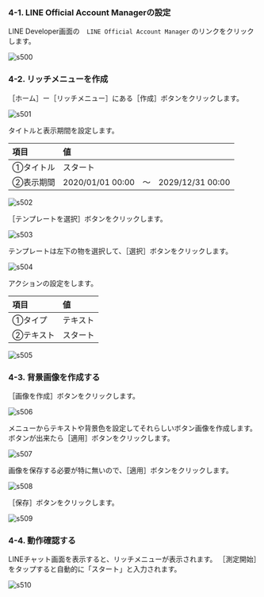 ### 4-1. LINE Official Account Managerの設定
LINE Developer画面の　` LINE Official Account Manager ` のリンクをクリックします。

![s500](https://raw.githubusercontent.com/gaomar/katacoda-scenarios/master/dialogflow-linebot-playground/images/s500.png)

### 4-2. リッチメニューを作成
［ホーム］ー［リッチメニュー］にある［作成］ボタンをクリックします。

![s501](https://raw.githubusercontent.com/gaomar/katacoda-scenarios/master/dialogflow-linebot-playground/images/s501.png)

タイトルと表示期間を設定します。

|項目|値|
|:--|:--|
|①タイトル|スタート|
|②表示期間|2020/01/01 00:00　〜　2029/12/31 00:00|

![s502](https://raw.githubusercontent.com/gaomar/katacoda-scenarios/master/dialogflow-linebot-playground/images/s502.png)

［テンプレートを選択］ボタンをクリックします。

![s503](https://raw.githubusercontent.com/gaomar/katacoda-scenarios/master/dialogflow-linebot-playground/images/s503.png)

テンプレートは左下の物を選択して、［選択］ボタンをクリックします。

![s504](https://raw.githubusercontent.com/gaomar/katacoda-scenarios/master/dialogflow-linebot-playground/images/s504.png)

アクションの設定をします。

|項目|値|
|:--|:--|
|①タイプ|テキスト|
|②テキスト|スタート|

![s505](https://raw.githubusercontent.com/gaomar/katacoda-scenarios/master/dialogflow-linebot-playground/images/s505.png)

### 4-3. 背景画像を作成する
［画像を作成］ボタンをクリックします。

![s506](https://raw.githubusercontent.com/gaomar/katacoda-scenarios/master/dialogflow-linebot-playground/images/s506.png)

メニューからテキストや背景色を設定してそれらしいボタン画像を作成します。
ボタンが出来たら［適用］ボタンをクリックします。

![s507](https://raw.githubusercontent.com/gaomar/katacoda-scenarios/master/dialogflow-linebot-playground/images/s507.png)

画像を保存する必要が特に無いので、［適用］ボタンをクリックします。

![s508](https://raw.githubusercontent.com/gaomar/katacoda-scenarios/master/dialogflow-linebot-playground/images/s508.png)

［保存］ボタンをクリックします。

![s509](https://raw.githubusercontent.com/gaomar/katacoda-scenarios/master/dialogflow-linebot-playground/images/s509.png)

### 4-4. 動作確認する
LINEチャット画面を表示すると、リッチメニューが表示されます。
［測定開始］をタップすると自動的に「スタート」と入力されます。

![s510](https://raw.githubusercontent.com/gaomar/katacoda-scenarios/master/dialogflow-linebot-playground/images/s510.png)